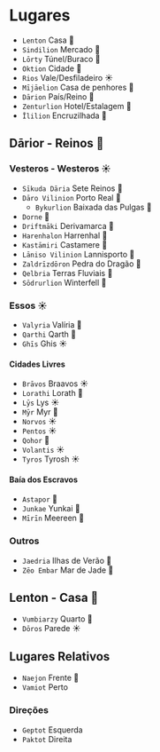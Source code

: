 # Lugares

-   `Lenton` Casa 🌱
-   `Sindilion` Mercado 🌱
-   `Lōrty` Túnel/Buraco 🌙
-   `Oktion` Cidade 🌱
-   `Rios` Vale/Desfiladeiro ☀️
-   `Mījāelion` Casa de penhores 🌱
-   `Dārion` País/Reino 🌱
-   `Zenturlion` Hotel/Estalagem 🌱
-   `Īlilion` Encruzilhada 🌱

## Dārior - Reinos 🌱

### Vesteros - Westeros ☀️

-   `Sīkuda Dāria` Sete Reinos 🌱
-   `Dāro Vilinion` Porto Real 🌱
    -   `Bykurlion` Baixada das Pulgas 🌱
-   `Dorne` 🌙
-   `Driftmāki` Derivamarca 🌙
-   `Harenhalon` Harrenhal 🌱
-   `Kastāmiri` Castamere 🌙
-   `Lāniso Vilinion` Lannisporto 🌱
-   `Zaldrīzdōron` Pedra do Dragão 🌱
-   `Qelbria` Terras Fluviais 🌊
-   `Sōdrurlion` Winterfell 🌱

### Essos ☀️

-   `Valyria` Valíria 🌙
-   `Qarthi` Qarth 🌙
-   `Ghīs` Ghis ☀️

#### Cidades Livres

-   `Brāvos` Braavos ☀️
-   `Lorathi` Lorath 🌙
-   `Lȳs` Lys ☀️
-   `Mȳr` Myr 🌊
-   `Norvos` ☀️
-   `Pentos` ☀️
-   `Qohor` 🌊
-   `Volantis` ☀️
-   `Tyros` Tyrosh ☀️

#### Baía dos Escravos

-   `Astapor` 🌊
-   `Junkae` Yunkai 🌱
-   `Mīrīn` Meereen 🌙

### Outros

-   `Jaedria` Ilhas de Verão 🌊
-   `Zēo Embar` Mar de Jade 🌊

## Lenton - Casa 🌱

-   `Vumbiarzy` Quarto 🌙
-   `Dōros` Parede ☀️

## Lugares Relativos

-   `Naejon` Frente 🌱
-   `Vamiot` Perto

### Direções

-   `Geptot` Esquerda
-   `Paktot` Direita
